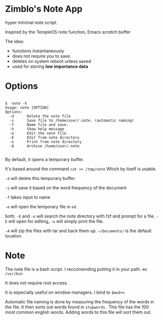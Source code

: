 # Zimblo's Note App
hyper minimal note script. 

Inspired by the TempleOS note function,
Emacs *scratch* buffer


The idea:
* functions instantaneously
* does not require you to save. 
* deletes on system reboot unless saved
* used for storing **low importance data**



# Options
```

$  note -h
Usage: note [OPTION]
Options:
  -d      Delete the note file
  -s      Save file to /home/user/.note. (automatic naming)
  -f      Name file and save.
  -h      Show help message
  -e      Edit the note file
  -E      Edit from note directory
  -o      Print from note directory
  -A      Archive /home/user/.note
  
  ```

By default, it opens a temporary buffer. 

It's based around the command 
`cat >> /tmp/note`
Which by itself is usable. 

`-d` will delete this temporary buffer.

`-s` will save it based on the word frequency of the document

`-f` takes input to name

`-e` will open the temporary file in `ed`

both:
`-E` and `-o`
will search the note directory with fzf and prompt for a file. `-E` will open for editing, `-o` will simply print the file.

`-A` will zip the files with tar and back them up. `~/Documents/` is the default location.


# Note
The note file is a bash script. I reccomending putting it in your path. ex `/usr/bin`

It does not require root access. 

It is especially useful on window managers. I bind to `$mod+n` 

Automatic file naming is done by measuring the frequency of the words in the file. It then sorts out words found in `stopwords.` This file has the 100 most common english words. Adding words to this file will sort them out.

